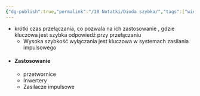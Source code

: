 ```yaml
---
{"dg-publish":true,"permalink":"/10 Notatki/Dioda szybka/","tags":["wiedza/zettel"]}
---
```


* krótki czas przełączania, co pozwala na ich zastosowanie , gdzie kluczowa jest szybka odpowiedź przy przełączaniu
	* Wysoka szybkość wyłączania jest kluczowa w systemach zasilania impulsowego
* #### Zastosowanie
	* przetwornice
	* Inwertery
	* Zasilacze impulsowe